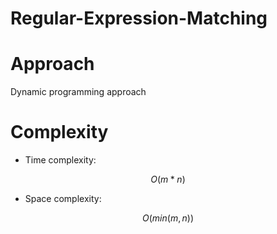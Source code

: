 # Regular-Expression-Matching
# Approach
Dynamic programming approach

# Complexity
- Time complexity:
<!-- Add your time complexity here, e.g. $$O(n)$$ -->
$$O(m * n)$$ 
- Space complexity:
<!-- Add your space complexity here, e.g. $$O(n)$$ -->
$$O(min(m, n))$$
